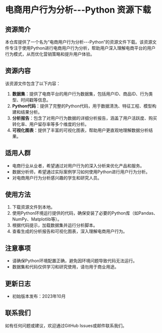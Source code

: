 # 电商用户行为分析---Python 资源下载

## 资源简介

本仓库提供了一个名为“电商用户行为分析---Python”的资源文件下载。该资源文件专注于使用Python进行电商用户行为分析，帮助用户深入理解电商平台的用户行为模式，从而优化营销策略和提升用户体验。

## 资源内容

该资源文件包含了以下内容：

1. **数据集**：提供了电商平台的用户行为数据集，包括用户ID、商品ID、行为类型、时间戳等信息。
2. **Python代码**：提供了完整的Python代码，用于数据清洗、特征工程、模型构建和结果分析。
3. **分析报告**：包含了对用户行为数据的详细分析报告，涵盖了用户活跃度、购买转化率、用户留存率等多个维度的分析。
4. **可视化图表**：提供了丰富的可视化图表，帮助用户更直观地理解数据分析结果。

## 适用人群

- 电商行业从业者，希望通过对用户行为的深入分析来优化产品和服务。
- 数据分析师，希望通过实际案例学习如何使用Python进行用户行为分析。
- 对电商用户行为分析感兴趣的学生和研究人员。

## 使用方法

1. 下载资源文件到本地。
2. 使用Python环境运行提供的代码，确保安装了必要的Python库（如Pandas、NumPy、Matplotlib等）。
3. 根据代码提示，加载数据集并运行分析脚本。
4. 查看生成的分析报告和可视化图表，深入理解电商用户行为。

## 注意事项

- 请确保Python环境配置正确，避免因环境问题导致代码无法运行。
- 数据集和代码仅供学习和研究使用，请勿用于商业用途。

## 更新日志

- 初始版本发布：2023年10月

## 联系我们

如有任何问题或建议，欢迎通过GitHub Issues或邮件联系我们。

